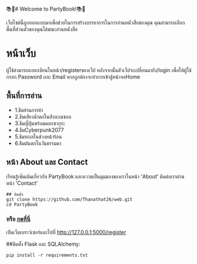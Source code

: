 
📚🌟# Welcome to PartyBook!📚🌟

เว็บไซต์นี้ถูกออกเเบบมาเพื่อช่วยในการสร้างบรรยาการในการอ่านหนัวสือของคุณ คุณสามารถเลือกพื้นที่ส่วนตัวของคุณได้ขณะอ่านหนังสือ

# หน้าเว็บ
ผู้ใช้สามารถลงทะเบียนในหน้า/registerของเว็ป
หลังจากนั้นตัวเว็ปจะเปลี่ยนมายัง/login เพื่อให้ผู้ใช้กรอก Password เเละ Email
หากถูกต้องจะทำการเข้าสู้หน้าจอHome
## พื้นที่การอ่าน
- 1.ธีมย่านการค้า
- 2.ธีมเสียงน้ำตกในป่าอะเมซอล
- 3.ธีมญี่ปุ่นพร้อมดอกซากุระ
- 4.ธีมCyberpunk2077
- 5.ธีมทะเลในช่วงหน้าร้อน
- 6.ธีมฝนตกในวันธรรมดา


## หน้า About และ Contact
เรียนรู้เพิ่มเติมเกี่ยวกับ PartyBook และความเป็นมุมมองของเราในหน้า 'About'
ติดต่อเราผ่านหน้า 'Contact'
```
## ติดตั้ง
git clone https://github.com/Thanathat26/web.git
cd PartyBook
```
### หรือ [กดที่นี่](https://github.com/Thanathat26/web/archive/refs/heads/main.zip)
เปิดเว็บเบราว์เซอร์และไปที่ http://127.0.0.1:5000/register

##ติดตั้ง Flask และ SQLAlchemy:
```
pip install -r requirements.txt
